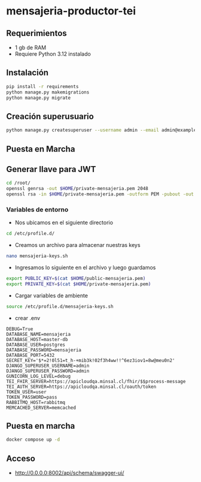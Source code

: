 # mensajeria-productor-tei


## Requerimientos

* 1 gb de RAM
* Requiere Python 3.12 instalado

## Instalación

```bash
pip install -r requirements
python manage.py makemigrations
python manage.py migrate
```

## Creación superusuario

```bash
python manage.py createsuperuser --username admin --email admin@example.com
```

## Puesta en Marcha

## Generar llave para JWT

```bash
cd /root/
openssl genrsa -out $HOME/private-mensajeria.pem 2048
openssl rsa -in $HOME/private-mensajeria.pem -outform PEM -pubout -out $HOME/public-mensajeria.pem
```
### Variables de entorno

* Nos ubicamos en el siguiente directorio

```bash
cd /etc/profile.d/
```
* Creamos un archivo para almacenar nuestras keys

```bash
nano mensajeria-keys.sh
```

* Ingresamos lo siguiente en el archivo y luego guardamos

```bash
export PUBLIC_KEY=$(cat $HOME/public-mensajeria.pem)
export PRIVATE_KEY=$(cat $HOME/private-mensajeria.pem)
```
* Cargar variables de ambiente

```bash
source /etc/profile.d/mensajeria-keys.sh
```

* crear .env

```env
DEBUG=True
DATABASE_NAME=mensajeria
DATABASE_HOST=master-db
DATABASE_USER=postgres
DATABASE_PASSWORD=mensajeria
DATABASE_PORT=5432
SECRET_KEY='$*=2!0l51=t_h-+mib3k!02f3h4ww!!^6ez3iov1=8w@meu0n2'
DJANGO_SUPERUSER_USERNAME=admin
DJANGO_SUPERUSER_PASSWORD=admin
GUNICORN_LOG_LEVEL=debug
TEI_FHIR_SERVER=https://apicloudqa.minsal.cl/fhir/$$process-message
TEI_AUTH_SERVER=https://apicloudqa.minsal.cl/oauth/token
TOKEN_USER=user
TOKEN_PASSWORD=pass
RABBITMQ_HOST=rabbitmq
MEMCACHED_SERVER=memcached
```

## Puesta en marcha

```bash
docker compose up -d
```

## Acceso

* http://0.0.0.0:8002/api/schema/swagger-ui/